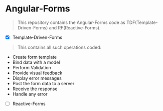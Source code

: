 # Angular-Forms
> This repository contains the Angular-Forms code as TDF(Template-Driven-Forms) and RF(Reactive-Forms).

- [X] Template-Driven-Forms<br />
> This contains all such operations coded:
- Create form template
- Bind data with a model
- Perform Validation
- Provide visual feedback
- Display error messages
- Post the form data to a server
- Receive the response
- Handle any error

- [ ] Reactive-Forms<br />
